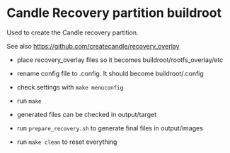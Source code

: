 # Candle Recovery partition buildroot

Used to create the Candle recovery partition.

See also https://github.com/createcandle/recovery_overlay

- place recovery_overlay files so it becomes buildroot/rootfs_overlay/etc
- rename config file to .config. It should become buildroot/.config


- check settings with `make menuconfig`
- run `make`


- generated files can be checked in output/target
- run `prepare_recovery.sh` to generate final files in output/images

- run `make clean` to reset everything
